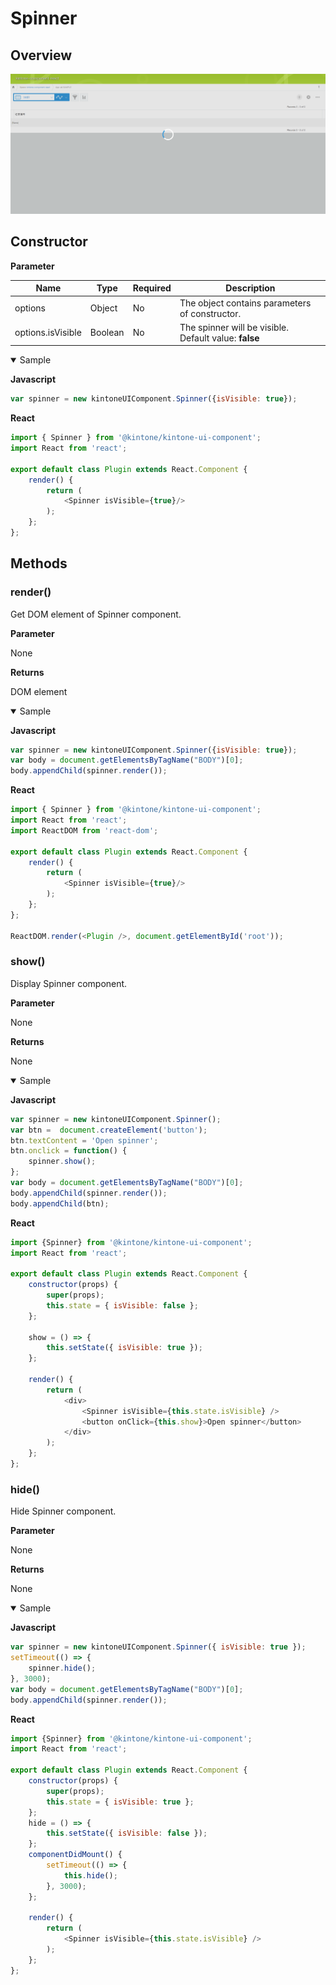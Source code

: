 # Spinner

## Overview
![Spinner](../img/spinner.PNG)

## Constructor

**Parameter**

| Name| Type| Required| Description |
| --- | --- | --- | --- |
|options|Object|No|The object contains parameters of constructor.|
|options.isVisible|Boolean|No|The spinner will be visible. <br> Default value: **false**|

<details class="tab-container" open>
<Summary>Sample</Summary>

**Javascript**
```javascript
var spinner = new kintoneUIComponent.Spinner({isVisible: true});
```
**React**
```javascript
import { Spinner } from '@kintone/kintone-ui-component';
import React from 'react';
   
export default class Plugin extends React.Component {
    render() {
        return (
            <Spinner isVisible={true}/>
        );
    };
};

```
</details>

## Methods
### render()
Get DOM element of Spinner component.

**Parameter**

None

**Returns**

DOM element

<details class="tab-container" open>
<Summary>Sample</Summary>

**Javascript**
```javascript
var spinner = new kintoneUIComponent.Spinner({isVisible: true});
var body = document.getElementsByTagName("BODY")[0];
body.appendChild(spinner.render());
```
**React**
```javascript
import { Spinner } from '@kintone/kintone-ui-component';
import React from 'react';
import ReactDOM from 'react-dom';

export default class Plugin extends React.Component {
    render() {
        return (
            <Spinner isVisible={true}/>
        );
    };
};

ReactDOM.render(<Plugin />, document.getElementById('root'));
```
</details>

### show()
Display Spinner component.

**Parameter**

None

**Returns**

None

<details class="tab-container" open>
<Summary>Sample</Summary>

**Javascript**
```javascript
var spinner = new kintoneUIComponent.Spinner();
var btn =  document.createElement('button'); 
btn.textContent = 'Open spinner';
btn.onclick = function() {
    spinner.show();
};
var body = document.getElementsByTagName("BODY")[0];
body.appendChild(spinner.render());
body.appendChild(btn);
```
**React**
```javascript
import {Spinner} from '@kintone/kintone-ui-component';
import React from 'react';
   
export default class Plugin extends React.Component {
    constructor(props) {
        super(props);
        this.state = { isVisible: false };
    };

    show = () => {
        this.setState({ isVisible: true });
    };

    render() {
        return (
            <div>
                <Spinner isVisible={this.state.isVisible} />
                <button onClick={this.show}>Open spinner</button>
            </div>
        );
    };
};

```
</details>

### hide()
Hide Spinner component.

**Parameter**

None

**Returns**

None

<details class="tab-container" open>
<Summary>Sample</Summary>

**Javascript**
```javascript
var spinner = new kintoneUIComponent.Spinner({ isVisible: true });
setTimeout(() => {
    spinner.hide();
}, 3000);
var body = document.getElementsByTagName("BODY")[0];
body.appendChild(spinner.render());
```
**React**
```javascript
import {Spinner} from '@kintone/kintone-ui-component';
import React from 'react';
   
export default class Plugin extends React.Component {
    constructor(props) {
        super(props);
        this.state = { isVisible: true };
    };
    hide = () => {
        this.setState({ isVisible: false });
    };
    componentDidMount() {
        setTimeout(() => {
            this.hide();
        }, 3000);
    };

    render() {
        return (
            <Spinner isVisible={this.state.isVisible} />
        );
    };
};

```
</details>
